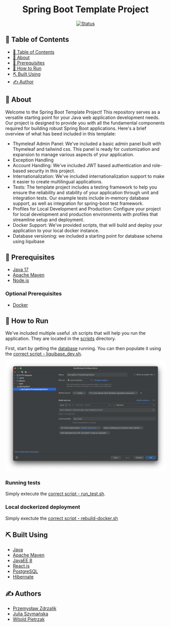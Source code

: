 
<h1 align="center">Spring Boot Template Project</h1>
<div align="center">

[![Status](https://img.shields.io/badge/status-finished-success.svg)]()

</div>

## 📝 Table of Contents <a name = "table-of-contents"></a>

- [📝 Table of Contents](#table-of-contents)
- [🧐 About](#about)
- [🔑 Prerequisites](#prerequisites)
- [🚀 How to Run](#how-to-run)
- [⛏️ Built Using](#built-using)
- [✍️ Author](#authors)

## 🧐 About <a name = "about"></a>

Welcome to the Spring Boot Template Project! This repository serves as a versatile starting point for your Java web application development needs. Our project is designed to provide you with all the fundamental components required for building robust Spring Boot applications. Here's a brief overview of what has beed included in this template:

* Thymeleaf Admin Panel: We've included a basic admin panel built with Thymeleaf and tailwind css. This panel is ready for customization and expansion to manage various aspects of your application.
* Exception Handling
* Account Handling: We've included JWT based authentication and role-based security in this project.
* Internationalization: We've included internationalization support to make it easier to create multilingual applications.
* Tests: The template project includes a testing framework to help you ensure the reliability and stability of your application through unit and integration tests. Our example tests include in-memory database support, as well as integration for spring-boot test framework.
* Profiles for Local Development and Production: Configure your project for local development and production environments with profiles that streamline setup and deployment.
* Docker Support: We've provided scripts, that will build and deploy your application to your local docker instance.
* Database versioning: we included a starting point for database schema using liquibase

## 🔑 Prerequisites <a name = "prerequisites"></a>

* [Java 17](www.java.com)
* [Apache Maven](www.maven.apache.org)
* [Node.js](https://nodejs.org/en)

### Optional Prerequisites <a name = "prerequisites"></a>

* [Docker](https://www.docker.com)


## 🚀 How to Run <a name = "how-to-run"></a>

We've included multiple useful .sh scripts that will help you run the application. They are located in the [scripts](scripts) directory.

First, start by getting the [database](https://github.com/ZdrzalikPrzemyslaw/PostgreSQL-docker) running. 
You can then populate it using the [correct script - liquibase_dev.sh](scripts/liquibase_dev.sh).

<p align="center">
    <img src="/.github/run_configuration.png" />
</p>

### Running tests

Simply extecute the [correct script - run_test.sh](scripts/run_tests.sh).

### Local dockerized deployment

Simply exectute the [correct script - rebuild-docker.sh](docker/rebuild-docker.sh)

## ⛏️ Built Using <a name = "built_using"></a>

- [Java](www.java.com)
- [Apache Maven](www.maven.apache.org)
- [JavaEE 8](https://www.oracle.com/java/technologies/java-ee-8.html)
- [React.js](https://reactjs.org/)
- [PostgreSQL](https://www.postgresql.org/)
- [Hibernate](https://hibernate.org/)

## ✍️ Authors <a name = "authors"></a>

* [Przemysław Zdrzalik](https://github.com/ZdrzalikPrzemyslaw)
* [Julia Szymańska](https://github.com/JuliaSzymanska)
* [Witold Pietrzak](https://github.com/WitoldPietrzak)

